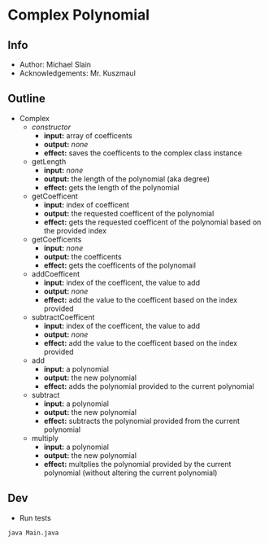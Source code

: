 # Complex Polynomial

## Info

-   Author: Michael Slain
-   Acknowledgements: Mr. Kuszmaul

## Outline

-   Complex
    -   _constructor_
        -   **input:** array of coefficents
        -   **output:** _none_
        -   **effect:** saves the coefficents to the complex class instance
    -   getLength
        -   **input:** _none_
        -   **output:** the length of the polynomial (aka degree)
        -   **effect:** gets the length of the polynomial
    -   getCoefficent
        -   **input:** index of coefficent
        -   **output:** the requested coefficent of the polynomial
        -   **effect:** gets the requested coefficent of the polynomial based on the provided index
    -   getCoefficents
        -   **input:** _none_
        -   **output:** the coefficents
        -   **effect:** gets the coefficents of the polynomail
    -   addCoefficent
        -   **input:** index of the coefficent, the value to add
        -   **output:** _none_
        -   **effect:** add the value to the coefficent based on the index provided
    -   subtractCoefficent
        -   **input:** index of the coefficent, the value to add
        -   **output:** _none_
        -   **effect:** add the value to the coefficent based on the index provided
    -   add
        -   **input:** a polynomial
        -   **output:** the new polynomial
        -   **effect:** adds the polynomial provided to the current polynomial
    -   subtract
        -   **input:** a polynomial
        -   **output:** the new polynomial
        -   **effect:** subtracts the polynomial provided from the current polynomial
    -   multiply
        -   **input:** a polynomial
        -   **output:** the new polynomial
        -   **effect:** multplies the polynomial provided by the current polynomial (without altering the current polynomial)

## Dev

-   Run tests

```zsh
java Main.java
```
